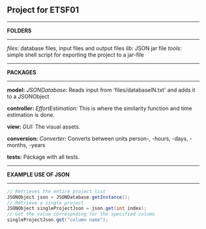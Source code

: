 ## Project for ETSF01

************************************
**FOLDERS**
************************************

_files:_ 
	database files, input files and output files
_lib:_ 
	JSON jar file
_tools:_ 
	simple shell script for exporting the project to a jar-file


************************************
**PACKAGES**
************************************

**model:**
	_JSONDatabase:_ Reads input from 'files/databaseIN.txt' and adds it to a JSONObject
	
**controller:** 
	_EffortEstimation:_ This is where the similarity function and time estimation is done. 

**view:**
	_GUI:_ The visual assets. 
	
**conversion:**
	_Converter:_ Converts between units person-, -hours, -days, -months, -years

**tests:** 
 	Package with all tests.
 	

************************************
**EXAMPLE USE OF JSON**
************************************

```java
// Retrieves the entire project list
JSONObject json = JSONDatabase.getInstance();
// Retrieve a single project
JSONObject singleProjectJson = json.get(int index); 
// Get the value correspnding for the specified column 
singleProjectJson.get("column name");
```

